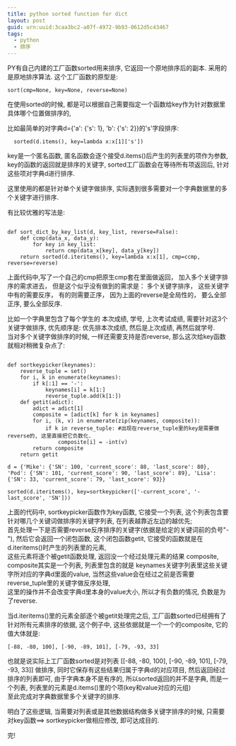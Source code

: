 ```yaml
---
title: python sorted function for dict
layout: post
guid: urn:uuid:3caa3bc2-a07f-4972-9b93-0612d5c43467
tags:
  - python
  - 排序
---
```



PY有自己内建的工厂函数sorted用来排序, 它返回一个原地排序后的副本. 采用的是原地排序算法. 这个工厂函数的原型是:    

<pre><code>sort(cmp=None, key=None, reverse=None)  </code></pre>  

在使用sorted的时候, 都是可以根据自己需要指定一个函数给key作为针对数据里具体哪个位置做排序的,  

比如最简单的对字典d={'a': {'s': 1}, 'b': {'s': 2}}的's'字段排序:  


  <pre><code>  sorted(d.items(), key=lambda x:x[1]['s'])</code></pre>  
  
key是一个匿名函数, 匿名函数会逐个接受d.items()后产生的列表里的项作为参数, key的函数的返回就是排序的关键字, sorted工厂函数会在等待所有项返回后, 针对这些项对字典d进行排序.   

这里使用的都是针对单个关键字做排序,  实际遇到很多需要对一个字典数据里的多个关键字进行排序.    

有比较优雅的写法是:  
<pre><code>
def sort_dict_by_key_list(d, key_list, reverse=False):
    def ccmp(data_x, data_y):
        for key in key_list:
            return cmp(data_x[key], data_y[key])
    return sorted(d.iteritems(), key=lambda x:x[1], cmp=ccmp, reverse=reverse)
</code></pre>
上面代码中,写了一个自己的cmp把原生cmp套在里面做返回， 加入多个关键字排序的需求进去， 但是这个似乎没有做到的需求是： 多个关键字排序， 这些关键字中有的需要反序， 有的则需要正序， 因为上面的reverse是全局性的， 要么全部正序, 要么全部反序.  

比如一个字典里包含了每个学生的 本次成绩, 学号, 上次考试成绩, 需要针对这3个关键字做排序, 优先顺序是: 优先排本次成绩, 然后是上次成绩, 再然后就学号.  
当对多个关键字做排序的时候, 一样还需要支持是否reverse, 那么这次给key函数就相对稍微复杂点了:  


<pre><code>
def sortkeypicker(keynames):
    reverse_tuple = set()
    for i, k in enumerate(keynames):
        if k[:1] == '-':
            keynames[i] = k[1:]
            reverse_tuple.add(k[1:])
    def getit(adict):
        adict = adict[1]
        composite = [adict[k] for k in keynames]
        for i, (k, v) in enumerate(zip(keynames, composite)):
            if k in reverse_tuple: #出现在reverse_tuple里的key是需要做reverse的, 这里直接把它负数化.
                composite[i] = -int(v)
        return composite
    return getit

d = {'Mike': {'SN': 100, 'current_score': 88, 'last_score': 80}, 'Pod': {'SN': 101, 'current_score': 90, 'last_score': 89}, 'Lisa': {'SN': 33, 'current_score': 79, 'last_score': 93}}

sorted(d.iteritems(), key=sortkeypicker(['-current_score', '-last_score', 'SN']))
</code></pre>

上面的代码中, sortkeypicker函数作为key函数, 它接受一个列表, 这个列表包含要针对哪几个关键词做排序的关键字列表, 在列表越靠近左边的越优先;  
首先处理一下是否需要reverse反序排序的关键字(依据是给定的关键词前的负号"-"), 然后它会返回一个闭包函数,  这个闭包函数getit, 它接受的函数就是在d.iteritems()时产生的列表里的元素,  
这些元素将逐个被getit函数处理, 返回没一个经过处理元素的结果 composite,  
composite其实是一个列表, 列表里包含的就是 keynames关键字列表里这些关键字所对应的字典d里面的value, 当然这些value会在经过之前是否需要reverse_tuple里的关键字做反序处理,  
这里的操作并不会改变字典d里本身的value大小, 所以才有负数的情况, 负数是为了reverse.
  
  
当d.iteritems()里的元素全部逐个被getit处理完之后,  工厂函数sorted已经拥有了针对所有元素排序的依据, 这个例子中, 这些依据就是一个一个的composite, 它的值大体就是:  

    [-88, -80, 100], [-90, -89, 101], [-79, -93, 33]

也就是说实际上工厂函数sorted是对列表  [[-88, -80, 100], [-90, -89, 101], [-79, -93, 33]] 做排序, 同时它保存有这些结果归属于字典d的对应项目, 然后返回经过排序的列表即可, 由于字典本身不是有序的, 所以sorted返回的并不是字典, 而是一个列表, 列表里的元素是d.items()里的个项(key和value对应的元组)  
至此完成对字典数据里多个关键字的排序.

明白了这些逻辑,  当需要对列表或是其他数据结构做多关键字排序的时候, 只需要对key函数==> sortkeypicker做相应修改, 即可达成目的.  

完!


